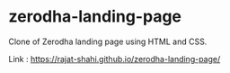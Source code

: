# zerodha-landing-page
Clone of Zerodha landing page using HTML and CSS.

Link : https://rajat-shahi.github.io/zerodha-landing-page/
